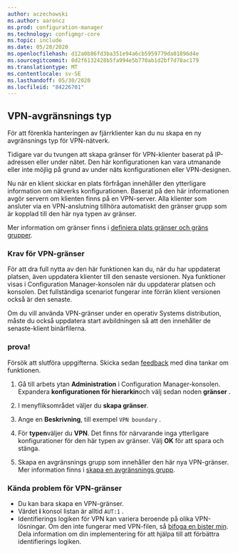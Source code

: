 ```yaml
---
author: aczechowski
ms.author: aaroncz
ms.prod: configuration-manager
ms.technology: configmgr-core
ms.topic: include
ms.date: 05/28/2020
ms.openlocfilehash: d12a0b86fd3ba351e94a6cb5959779da01896d4e
ms.sourcegitcommit: 0d2f6132428b5fa994e5b770ab1d2bf7d78ac179
ms.translationtype: MT
ms.contentlocale: sv-SE
ms.lasthandoff: 05/30/2020
ms.locfileid: "84226701"
---
```

## <a name="vpn-boundary-type"></a><a name="bkmk_vpn"></a>VPN-avgränsnings typ

<!--7020519-->

För att förenkla hanteringen av fjärrklienter kan du nu skapa en ny avgränsnings typ för VPN-nätverk.

Tidigare var du tvungen att skapa gränser för VPN-klienter baserat på IP-adressen eller under nätet. Den här konfigurationen kan vara utmanande eller inte möjlig på grund av under näts konfigurationen eller VPN-designen.

Nu när en klient skickar en plats förfrågan innehåller den ytterligare information om nätverks konfigurationen. Baserat på den här informationen avgör servern om klienten finns på en VPN-server. Alla klienter som ansluter via en VPN-anslutning tillhöra automatiskt den gränser grupp som är kopplad till den här nya typen av gränser.

Mer information om gränser finns i [definiera plats gränser och gräns grupper](../../../../servers/deploy/configure/define-site-boundaries-and-boundary-groups.md).

### <a name="prerequisites-for-vpn-boundary"></a>Krav för VPN-gränser

För att dra full nytta av den här funktionen kan du, när du har uppdaterat platsen, även uppdatera klienter till den senaste versionen. Nya funktioner visas i Configuration Manager-konsolen när du uppdaterar platsen och konsolen. Det fullständiga scenariot fungerar inte förrän klient versionen också är den senaste.

Om du vill använda VPN-gränser under en operativ Systems distribution, måste du också uppdatera start avbildningen så att den innehåller de senaste-klient binärfilerna.

### <a name="try-it-out"></a>prova!

Försök att slutföra uppgifterna. Skicka sedan [feedback](../../technical-preview-2003.md#bkmk_feedback) med dina tankar om funktionen.

1. Gå till arbets ytan **Administration** i Configuration Manager-konsolen. Expandera **konfigurationen för hierarkin**och välj sedan noden **gränser** .

1. I menyfliksområdet väljer du **skapa gränser**.

1. Ange en **Beskrivning**, till exempel `VPN boundary` .

1. För **typen**väljer du **VPN**. Det finns för närvarande inga ytterligare konfigurationer för den här typen av gränser. Välj **OK** för att spara och stänga.

1. Skapa en avgränsnings grupp som innehåller den här nya VPN-gränser. Mer information finns i [skapa en avgränsnings grupp](../../../../servers/deploy/configure/boundary-group-procedures.md#bkmk_create).

### <a name="known-issues-for-vpn-boundary"></a>Kända problem för VPN-gränser

- Du kan bara skapa en VPN-gränser.
- Värdet **i** konsol listan är alltid `AUT:1` .
- Identifierings logiken för VPN kan variera beroende på olika VPN-lösningar. Om den inte fungerar med VPN-filen, så [bifoga en bister min](../../technical-preview-2003.md#bkmk_feedback). Dela information om din implementering för att hjälpa till att förbättra identifierings logiken.

